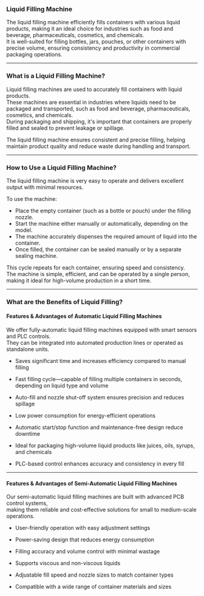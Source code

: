 ### Liquid Filling Machine

The liquid filling machine efficiently fills containers with various liquid products, making it an ideal choice for industries such as food and beverage, pharmaceuticals, cosmetics, and chemicals.  
It is well-suited for filling bottles, jars, pouches, or other containers with precise volume, ensuring consistency and productivity in commercial packaging operations.

---

### What is a Liquid Filling Machine?

Liquid filling machines are used to accurately fill containers with liquid products.  
These machines are essential in industries where liquids need to be packaged and transported, such as food and beverage, pharmaceuticals, cosmetics, and chemicals.  
During packaging and shipping, it's important that containers are properly filled and sealed to prevent leakage or spillage.  

The liquid filling machine ensures consistent and precise filling, helping maintain product quality and reduce waste during handling and transport.

---

### How to Use a Liquid Filling Machine?

The liquid filling machine is very easy to operate and delivers excellent output with minimal resources.  

To use the machine:
- Place the empty container (such as a bottle or pouch) under the filling nozzle.
- Start the machine either manually or automatically, depending on the model.
- The machine accurately dispenses the required amount of liquid into the container.
- Once filled, the container can be sealed manually or by a separate sealing machine.

This cycle repeats for each container, ensuring speed and consistency.  
The machine is simple, efficient, and can be operated by a single person, making it ideal for high-volume production in a short time.

---

### What are the Benefits of Liquid Filling?

#### Features & Advantages of Automatic Liquid Filling Machines

We offer fully-automatic liquid filling machines equipped with smart sensors and PLC controls.  
They can be integrated into automated production lines or operated as standalone units.

- Saves significant time and increases efficiency compared to manual filling 

- Fast filling cycle—capable of filling multiple containers in seconds, depending on liquid type and volume

- Auto-fill and nozzle shut-off system ensures precision and reduces spillage

- Low power consumption for energy-efficient operations

- Automatic start/stop function and maintenance-free design reduce downtime

- Ideal for packaging high-volume liquid products like juices, oils, syrups, and chemicals

- PLC-based control enhances accuracy and consistency in every fill

---

#### Features & Advantages of Semi-Automatic Liquid Filling Machines

Our semi-automatic liquid filling machines are built with advanced PCB control systems,  
making them reliable and cost-effective solutions for small to medium-scale operations.

- User-friendly operation with easy adjustment settings

- Power-saving design that reduces energy consumption

- Filling accuracy and volume control with minimal wastage

- Supports viscous and non-viscous liquids

- Adjustable fill speed and nozzle sizes to match container types

- Compatible with a wide range of container materials and sizes
